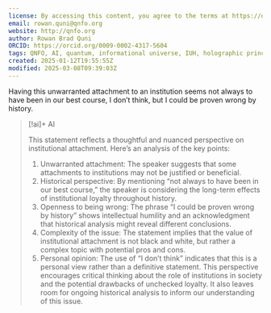 ```yaml
---
license: By accessing this content, you agree to the terms at https://qnfo.org/LICENSE
email: rowan.quni@qnfo.org
website: http://qnfo.org
author: Rowan Brad Quni
ORCID: https://orcid.org/0009-0002-4317-5604
tags: QNFO, AI, quantum, informational universe, IUH, holographic principle
created: 2025-01-12T19:55:55Z
modified: 2025-03-08T09:39:03Z
---
```


Having this unwarranted attachment to an institution seems not always to have been in our best course, I don’t think, but I could be proven wrong by history.

> [!ai]+ AI
>
> This statement reflects a thoughtful and nuanced perspective on institutional attachment. Here’s an analysis of the key points:
> 1. Unwarranted attachment: The speaker suggests that some attachments to institutions may not be justified or beneficial.
> 2. Historical perspective: By mentioning “not always to have been in our best course,” the speaker is considering the long-term effects of institutional loyalty throughout history.
> 3. Openness to being wrong: The phrase “I could be proven wrong by history” shows intellectual humility and an acknowledgment that historical analysis might reveal different conclusions.
> 4. Complexity of the issue: The statement implies that the value of institutional attachment is not black and white, but rather a complex topic with potential pros and cons.
> 5. Personal opinion: The use of “I don’t think” indicates that this is a personal view rather than a definitive statement.
> This perspective encourages critical thinking about the role of institutions in society and the potential drawbacks of unchecked loyalty. It also leaves room for ongoing historical analysis to inform our understanding of this issue.

